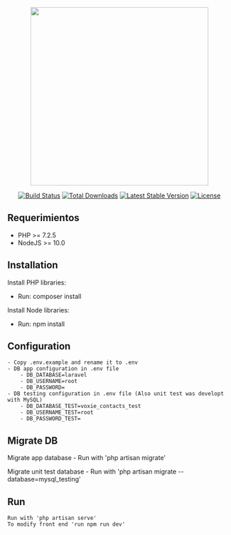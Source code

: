 <p align="center"><img src="https://res.cloudinary.com/dtfbvvkyp/image/upload/v1566331377/laravel-logolockup-cmyk-red.svg" width="400"></p>

<p align="center">
<a href="https://travis-ci.org/laravel/framework"><img src="https://travis-ci.org/laravel/framework.svg" alt="Build Status"></a>
<a href="https://packagist.org/packages/laravel/framework"><img src="https://poser.pugx.org/laravel/framework/d/total.svg" alt="Total Downloads"></a>
<a href="https://packagist.org/packages/laravel/framework"><img src="https://poser.pugx.org/laravel/framework/v/stable.svg" alt="Latest Stable Version"></a>
<a href="https://packagist.org/packages/laravel/framework"><img src="https://poser.pugx.org/laravel/framework/license.svg" alt="License"></a>
</p>

## Requerimientos
 - PHP >= 7.2.5
 - NodeJS >= 10.0

## Installation

Install PHP libraries:
- Run: composer install

Install Node libraries:
- Run: npm install

## Configuration
    - Copy .env.example and rename it to .env
    - DB app configuration in .env file
        - DB_DATABASE=laravel
        - DB_USERNAME=root
        - DB_PASSWORD=
    - DB testing configuration in .env file (Also unit test was developt with MySQL)
        - DB_DATABASE_TEST=voxie_contacts_test
        - DB_USERNAME_TEST=root
        - DB_PASSWORD_TEST=

## Migrate DB
Migrate app database
    - Run with 'php artisan migrate'

Migrate unit test database
    - Run with 'php artisan migrate --database=mysql_testing'

## Run
    Run with 'php artisan serve'
    To modify front end 'run npm run dev'